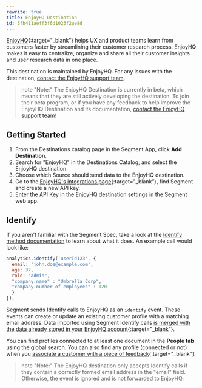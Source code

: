```yaml
---
rewrite: true
title: EnjoyHQ Destination
id: 5fb411aeff3f6d1023f2ae8d
---
```

[EnjoyHQ](https://getenjoyhq.com/?utm_source=segmentio&utm_medium=docs&utm_campaign=partners){:target="_blank”} helps UX and product teams learn from customers faster by streamlining their customer research process. EnjoyHQ makes it easy to centralize, organize and share all their customer insights and user research data in one place.


This destination is maintained by EnjoyHQ. For any issues with the destination, [contact the EnjoyHQ support team](mailto:support@getenjoyhq.com).

> note "Note:"
> The EnjoyHQ Destination is currently in beta, which means that they are still actively developing the destination. To join their beta program, or if you have any feedback to help improve the EnjoyHQ Destination and its documentation, [contact the EnjoyHQ support team](mailto:support@getenjoyhq.com)!


## Getting Started



1. From the Destinations catalog page in the Segment App, click **Add Destination**.
2. Search for "EnjoyHQ" in the Destinations Catalog, and select the EnjoyHQ destination.
3. Choose which Source should send data to the EnjoyHQ destination.
4. Go to the [EnjoyHQ's integrations page](https://app.enjoyhq.com/account/integrations){:target="_blank”}, find Segment and create a new API key.
5. Enter the API Key in the EnjoyHQ destination settings in the Segment web app.



## Identify

If you aren't familiar with the Segment Spec, take a look at the [Identify method documentation](/docs/connections/spec/identify/) to learn about what it does. An example call would look like:

```js
analytics.identify('userId123', {
  email: 'john.doe@example.com',
  age: 37,
  role: "admin",
  "company.name" : "Umbrella Corp",
  "company.number of employees" : 120
  }
});
```

Segment sends Identify calls to EnjoyHQ as an `identify` event. These events can create or update an existing customer profile with a matching email address. Data imported using Segment Identify calls [is merged with the data already stored in your EnjoyHQ account](https://documentation.getenjoyhq.com/article/v9liiusghf-customer-profiles#how_is_customer_data_merged){:target="_blank”}.

You can find profiles connected to at least one document in the **People tab** using the global search. You can also find any profile (connected or not) when you [associate a customer with a piece of feedback](https://documentation.getenjoyhq.com/article/v9liiusghf-customer-profiles#assigning_customers_to_documents){:target="_blank”}.

> note "Note:"
> The EnjoyHQ destination only accepts Identify calls if they contain a correctly formed email address in the "email" field. Otherwise, the event is ignored and is not forwarded to EnjoyHQ.
